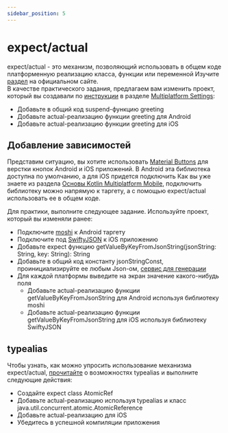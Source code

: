 ```yaml
---
sidebar_position: 5
---
```


# expect/actual

expect/actual - это механизм, позволяющий использовать в общем коде платформенную реализацию класса, функции или переменной
Изучите [раздел](https://kotlinlang.org/docs/mpp-connect-to-apis.html) на официальном сайте.  
В качестве практического задания, предлагаем вам изменить проект, который вы создавали по [инструкции](https://kotlinlang.org/docs/kmm-create-first-app.html) в разделе [Multiplatform Settings](multiplatform-settings):
- Добавьте в общий код suspend-функцию greeting
- Добавьте actual-реализацию функции greeting для Android
- Добавьте actual-реализацию функции greeting для iOS

## Добавление зависимостей

Представим ситуацию, вы хотите использовать [Material Buttons](https://material.io/components/buttons) для верстки кнопок Android и iOS приложений. В Android эта библиотека доступна по умолчанию, а для iOS придется подключить
Как вы уже знаете из раздела [Основы Kotlin Multiplatform Mobile](kmm), подключить библиотеку можно напрямую к таргету, а с помощью expect/actual использовать ее в общем коде.

Для практики, выполните следующее задание. Используйте проект, который вы изменяли ранее:
- Подключите [moshi](https://github.com/square/moshi) к Android таргету
- Подключите под [SwiftyJSON](https://github.com/SwiftyJSON/SwiftyJSON) к iOS приложению
- Добавьте expect функцию getValueByKeyFromJsonString(jsonString: String, key: String): String
- Добавьте в общий код константу jsonStringConst, проинициализируйте ее любым Json-ом, [сервис для генерации](https://json-generator.com/)
- Для каждой платформы выведите на экран значение какого-нибудь поля
    - Добавьте actual-реализацию функции getValueByKeyFromJsonString для Android используя библиотеку moshi
    - Добавьте actual-реализацию функции getValueByKeyFromJsonString для iOS используя библиотеку SwiftyJSON
    
## typealias 

Чтобы узнать, как можно упросить использование механизма expect/actual, [прочитайте](https://kotlinlang.org/docs/mpp-connect-to-apis.html#rules-for-expected-and-actual-declarations) о возможностях typealias и выполните следующие действия: 

- Создайте expect class AtomicRef
- Добавьте actual-реализацию используя typealias и класс java.util.concurrent.atomic.AtomicReference
- Добавьте actual-реализацию для iOS
- Убедитесь в успешной компиляции приложения
